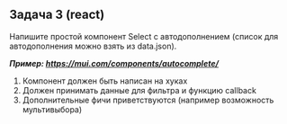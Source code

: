 ## Задача 3 (react)
Напишите простой компонент Select с автодополнением (список для автодополнения можно взять из data.json).

***Пример: https://mui.com/components/autocomplete/***
1. Компонент должен быть написан на хуках
2. Должен принимать данные для фильтра и функцию callback
3. Дополнительные фичи приветствуются (например возможность мультивыбора)
